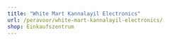 ```yaml
---
title: "White Mart Kannalayil Electronics"
url: /peravoor/white-mart-kannalayil-electronics/
shop: Einkaufszentrum
---
```


